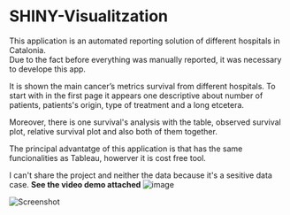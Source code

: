 # SHINY-Visualitzation

This application is an automated reporting solution of different hospitals in Catalonia.  
Due to the fact before everything was manually reported, 
it was necessary to develope this app. 

It is shown the main cancer’s metrics survival from different hospitals.
To start with in the first page it appears one descriptive about number of patients, 
patients's origin, type of treatment and a long etcetera.

Moreover, there is one survival's analysis with the table, 
observed survival plot, relative survival plot and also both of them together. 

The principal advantatge of this application is that has the same funcionalities 
as Tableau, howerver it is cost free tool. 

I can't share the project and neither the data because it's a sesitive data case. 
**See the video demo attached**
![image](https://user-images.githubusercontent.com/117287988/200185529-9f3a18c8-fcb1-471a-8cfb-adc6ef9f7b21.png)

![Screenshot]([https://github.com/emmAnalyticsCoach/SHINY-Visualitzation/blob/main/shiny_presentation.pdf](https://github.com/emmAnalyticsCoach/SHINY-Visualitzation/blob/main/Screen%20Shot%202022-11-06%20at%2014.55.41.png))

